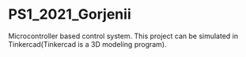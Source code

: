 # PS1_2021_Gorjenii
Microcontroller based control system.
This project can be simulated in Tinkercad(Tinkercad is a 3D modeling program).
